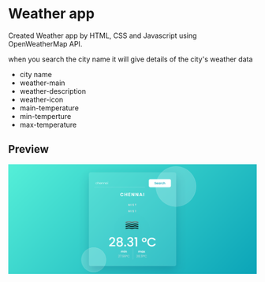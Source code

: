 # Weather app

Created Weather app by HTML, CSS and Javascript using OpenWeatherMap API. 

when you search the city name it will give details of the city's weather data

- city name
- weather-main
- weather-description
- weather-icon
- main-temperature
- min-temperture
- max-temperature

## Preview

![preview-image](preview-img.png)